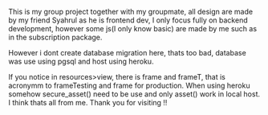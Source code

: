 This is my group project together with my groupmate, all design are made by my friend Syahrul as he is frontend dev, I only focus fully on backend development, however some js(I only know basic) are made by me such as in the subscription package. 

However i dont create database migration here, thats too bad, database was use using pgsql and host using heroku.

If you notice in resources>view, there is frame and frameT, that is acronymm to frameTesting and frame for production. When using heroku somehow secure_asset() need to be use and only asset() work in local host. I think thats all from me. Thank you for visiting !!
